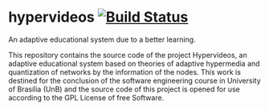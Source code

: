 hypervideos [![Build Status](http://104.236.226.37:8080/job/Hypervideos/badge/icon)](http://104.236.226.37:8080/job/Hypervideos/)
===========
An adaptive educational system due to a better learning.

This repository contains the source code of the project Hypervideos, an adaptive educational system based on theories of adaptive hypermedia and quantization of networks by the information of the nodes.
This work is destined for the conclusion of the software engineering course in University of Brasília (UnB) and the source code of this project is opened for use according to the GPL License of free Software.

